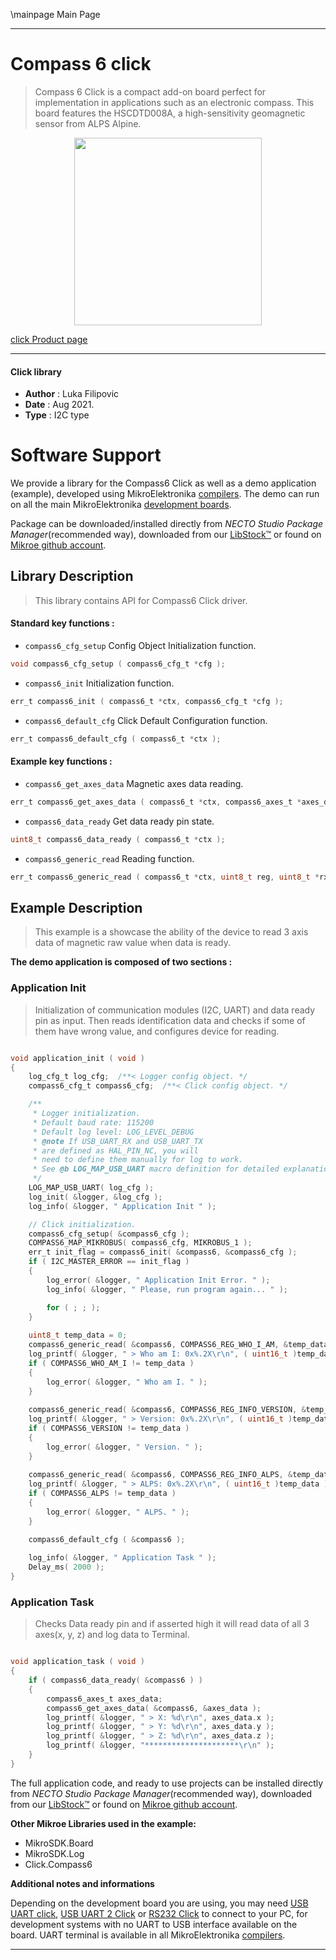 \mainpage Main Page

---
# Compass 6 click

> Compass 6 Click is a compact add-on board perfect for implementation in applications such as an electronic compass. This board features the HSCDTD008A, a high-sensitivity geomagnetic sensor from ALPS Alpine. 

<p align="center">
  <img src="https://download.mikroe.com/images/click_for_ide/compass_6_click.png" height=300px>
</p>

[click Product page](https://www.mikroe.com/compass-6-click)

---


#### Click library

- **Author**        : Luka Filipovic
- **Date**          : Aug 2021.
- **Type**          : I2C type


# Software Support

We provide a library for the Compass6 Click
as well as a demo application (example), developed using MikroElektronika
[compilers](https://www.mikroe.com/necto-studio).
The demo can run on all the main MikroElektronika [development boards](https://www.mikroe.com/development-boards).

Package can be downloaded/installed directly from *NECTO Studio Package Manager*(recommended way), downloaded from our [LibStock&trade;](https://libstock.mikroe.com) or found on [Mikroe github account](https://github.com/MikroElektronika/mikrosdk_click_v2/tree/master/clicks).

## Library Description

> This library contains API for Compass6 Click driver.

#### Standard key functions :

- `compass6_cfg_setup` Config Object Initialization function.
```c
void compass6_cfg_setup ( compass6_cfg_t *cfg );
```

- `compass6_init` Initialization function.
```c
err_t compass6_init ( compass6_t *ctx, compass6_cfg_t *cfg );
```

- `compass6_default_cfg` Click Default Configuration function.
```c
err_t compass6_default_cfg ( compass6_t *ctx );
```

#### Example key functions :

- `compass6_get_axes_data` Magnetic axes data reading.
```c
err_t compass6_get_axes_data ( compass6_t *ctx, compass6_axes_t *axes_data );
```

- `compass6_data_ready` Get data ready pin state.
```c
uint8_t compass6_data_ready ( compass6_t *ctx );
```

- `compass6_generic_read` Reading function.
```c
err_t compass6_generic_read ( compass6_t *ctx, uint8_t reg, uint8_t *rx_data );
```

## Example Description

> This example is a showcase the ability of the device
to read 3 axis data of magnetic raw value when data is ready.

**The demo application is composed of two sections :**

### Application Init

> Initialization of communication modules (I2C, UART) and data 
ready pin as input. Then reads identification data and checks 
if some of them have wrong value, and configures device for reading.

```c

void application_init ( void ) 
{
    log_cfg_t log_cfg;  /**< Logger config object. */
    compass6_cfg_t compass6_cfg;  /**< Click config object. */

    /** 
     * Logger initialization.
     * Default baud rate: 115200
     * Default log level: LOG_LEVEL_DEBUG
     * @note If USB_UART_RX and USB_UART_TX 
     * are defined as HAL_PIN_NC, you will 
     * need to define them manually for log to work. 
     * See @b LOG_MAP_USB_UART macro definition for detailed explanation.
     */
    LOG_MAP_USB_UART( log_cfg );
    log_init( &logger, &log_cfg );
    log_info( &logger, " Application Init " );

    // Click initialization.
    compass6_cfg_setup( &compass6_cfg );
    COMPASS6_MAP_MIKROBUS( compass6_cfg, MIKROBUS_1 );
    err_t init_flag = compass6_init( &compass6, &compass6_cfg );
    if ( I2C_MASTER_ERROR == init_flag ) 
    {
        log_error( &logger, " Application Init Error. " );
        log_info( &logger, " Please, run program again... " );

        for ( ; ; );
    }
    
    uint8_t temp_data = 0;
    compass6_generic_read( &compass6, COMPASS6_REG_WHO_I_AM, &temp_data );
    log_printf( &logger, " > Who am I: 0x%.2X\r\n", ( uint16_t )temp_data );
    if ( COMPASS6_WHO_AM_I != temp_data )
    {
        log_error( &logger, " Who am I. " );
    }
    
    compass6_generic_read( &compass6, COMPASS6_REG_INFO_VERSION, &temp_data );
    log_printf( &logger, " > Version: 0x%.2X\r\n", ( uint16_t )temp_data );
    if ( COMPASS6_VERSION != temp_data )
    {
        log_error( &logger, " Version. " );
    }
    
    compass6_generic_read( &compass6, COMPASS6_REG_INFO_ALPS, &temp_data );
    log_printf( &logger, " > ALPS: 0x%.2X\r\n", ( uint16_t )temp_data );
    if ( COMPASS6_ALPS != temp_data )
    {
        log_error( &logger, " ALPS. " );
    }

    compass6_default_cfg ( &compass6 );
    
    log_info( &logger, " Application Task " );
    Delay_ms( 2000 );
}

```

### Application Task

> Checks Data ready pin and if asserted high it will read data of all
3 axes(x, y, z) and log data to Terminal.

```c

void application_task ( void ) 
{
    if ( compass6_data_ready( &compass6 ) )
    {      
        compass6_axes_t axes_data;
        compass6_get_axes_data( &compass6, &axes_data );
        log_printf( &logger, " > X: %d\r\n", axes_data.x );
        log_printf( &logger, " > Y: %d\r\n", axes_data.y );
        log_printf( &logger, " > Z: %d\r\n", axes_data.z );
        log_printf( &logger, "*********************\r\n" );
    }
}

```

The full application code, and ready to use projects can be installed directly from *NECTO Studio Package Manager*(recommended way), downloaded from our [LibStock&trade;](https://libstock.mikroe.com) or found on [Mikroe github account](https://github.com/MikroElektronika/mikrosdk_click_v2/tree/master/clicks).

**Other Mikroe Libraries used in the example:**

- MikroSDK.Board
- MikroSDK.Log
- Click.Compass6

**Additional notes and informations**

Depending on the development board you are using, you may need
[USB UART click](https://www.mikroe.com/usb-uart-click),
[USB UART 2 Click](https://www.mikroe.com/usb-uart-2-click) or
[RS232 Click](https://www.mikroe.com/rs232-click) to connect to your PC, for
development systems with no UART to USB interface available on the board. UART
terminal is available in all MikroElektronika
[compilers](https://shop.mikroe.com/compilers).

---
